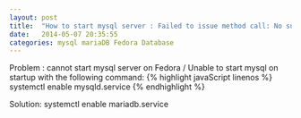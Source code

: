 ```yaml
---
layout: post
title:  "How to start mysql server : Failed to issue method call: No such file or directory"
date:   2014-05-07 20:35:55
categories: mysql mariaDB Fedora Database
---
```


Problem :
cannot start mysql server on Fedora / Unable to start mysql on startup with the following command:
{% highlight javaScript linenos %}
systemctl enable mysqld.service
{% endhighlight %}

Solution:
systemctl enable mariadb.service







